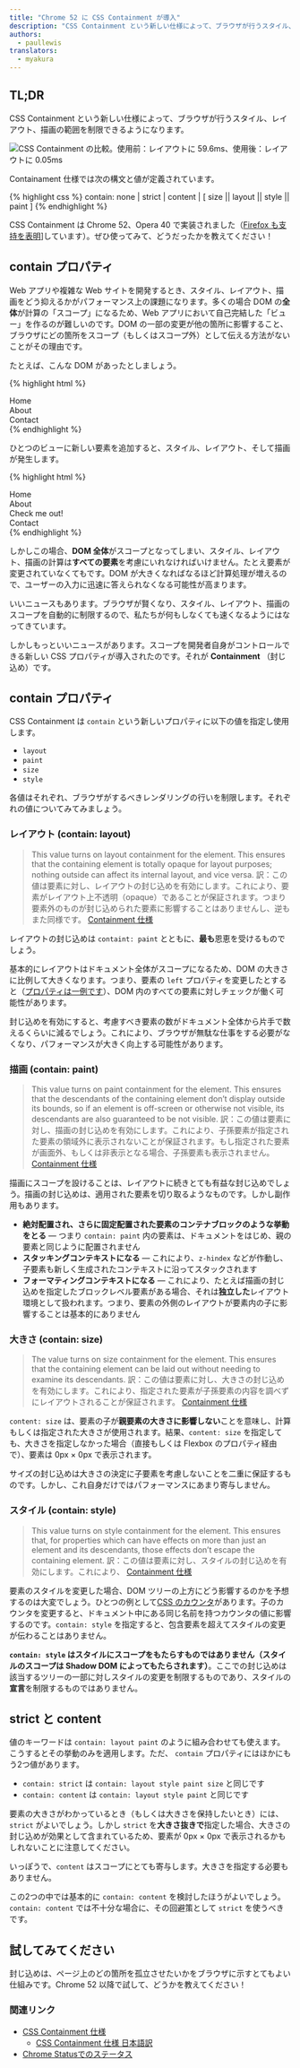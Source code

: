 ```yaml
---
title: "Chrome 52 に CSS Containment が導入"
description: "CSS Containment という新しい仕様によって、ブラウザが行うスタイル、レイアウト、描画の範囲を制限できるようになります。"
authors:
  - paullewis
translators:
  - myakura
---
```

<style>
img.screenshot {
  max-width: 100%;
}
</style>

## TL;DR

CSS Containment という新しい仕様によって、ブラウザが行うスタイル、レイアウト、描画の範囲を制限できるようになります。

<img class="screenshot" src="/web/updates/images/2016/06/containment.jpg" alt="CSS Containment の比較。使用前：レイアウトに 59.6ms、使用後：レイアウトに 0.05ms" />

Containament 仕様では次の構文と値が定義されています。

{% highlight css %}
contain: none | strict | content | [ size || layout || style || paint ]
{% endhighlight %}

CSS Containment は Chrome 52、Opera 40 で実装されました（[Firefox も支持を表明](https://www.chromestatus.com/features/6522186978295808)]しています）。ぜひ使ってみて、どうだったかを教えてください！

## contain プロパティ

Web アプリや複雑な Web サイトを開発するとき、スタイル、レイアウト、描画をどう抑えるかがパフォーマンス上の課題になります。多くの場合 DOM の**全体**が計算の「スコープ」になるため、Web アプリにおいて自己完結した「ビュー」を作るのが難しいのです。DOM の一部の変更が他の箇所に影響すること、ブラウザにどの箇所をスコープ（もしくはスコープ外）として伝える方法がないことがその理由です。

たとえば、こんな DOM があったとしましょう。

{% highlight html %}
<section class="view">
  Home
</section>

<section class="view">
  About
</section>

<section class="view">
  Contact
</section>
{% endhighlight %}

ひとつのビューに新しい要素を追加すると、スタイル、レイアウト、そして描画が発生します。

{% highlight html %}
<section class="view">
  Home
</section>

<section class="view">
  About
  <div class="newly-added-element">Check me out!</div>
</section>

<section class="view">
  Contact
</section>
{% endhighlight %}

しかしこの場合、**DOM 全体**がスコープとなってしまい、スタイル、レイアウト、描画の計算は**すべての要素**を考慮にいれなければいけません。たとえ要素が変更されていなくてもです。DOM が大きくなればなるほど計算処理が増えるので、ユーザーの入力に迅速に答えられなくなる可能性が高まります。

いいニュースもあります。ブラウザが賢くなり、スタイル、レイアウト、描画のスコープを自動的に制限するので、私たちが何もしなくても速くなるようにはなってきています。

しかしもっといいニュースがあります。スコープを開発者自身がコントロールできる新しい CSS プロパティが導入されたのです。それが **Containment** （封じ込め）です。

## contain プロパティ

CSS Containment は `contain` という新しいプロパティに以下の値を指定し使用します。

* `layout`
* `paint`
* `size`
* `style`

各値はそれぞれ、ブラウザがするべきレンダリングの行いを制限します。それぞれの値についてみてみましょう。

### レイアウト (contain: layout)

> This value turns on layout containment for the element. This ensures that the containing element is totally opaque for layout purposes; nothing outside can affect its internal layout, and vice versa.
> 訳：この値は要素に対し、レイアウトの封じ込めを有効にします。これにより、要素がレイアウト上不透明（opaque）であることが保証されます。つまり要素外のものが封じ込められた要素に影響することはありませんし、逆もまた同様です。
> [Containment 仕様](https://drafts.csswg.org/css-containment/#valdef-contain-layout)

レイアウトの封じ込めは `containt: paint` とともに、**最も**恩恵を受けるものでしょう。

基本的にレイアウトはドキュメント全体がスコープになるため、DOM の大きさに比例して大きくなります。つまり、要素の `left` プロパティを変更したとすると（[プロパティは一例です](https://csstriggers.com)）、DOM 内のすべての要素に対しチェックが働く可能性があります。

封じ込めを有効にすると、考慮すべき要素の数がドキュメント全体から片手で数えるくらいに減るでしょう。これにより、ブラウザが無駄な仕事をする必要がなくなり、パフォーマンスが大きく向上する可能性があります。

### 描画 (contain: paint)

> This value turns on paint containment for the element. This ensures that the descendants of the containing element don’t display outside its bounds, so if an element is off-screen or otherwise not visible, its descendants are also guaranteed to be not visible.
> 訳：この値は要素に対し、描画の封じ込めを有効にします。これにより、子孫要素が指定された要素の領域外に表示されないことが保証されます。もし指定された要素が画面外、もしくは非表示となる場合、子孫要素も表示されません。
> [Containment 仕様](https://drafts.csswg.org/css-containment/#valdef-contain-paint)

描画にスコープを設けることは、レイアウトに続きとても有益な封じ込めでしょう。描画の封じ込めは、適用された要素を切り取るようなものです。しかし副作用もあります。

* **絶対配置され、さらに固定配置された要素のコンテナブロックのような挙動をとる** ― つまり `contain: paint` 内の要素は、ドキュメントをはじめ、親の要素と同じように配置されません
* **スタッキングコンテキストになる** ― これにより、`z-hindex` などが作動し、子要素も新しく生成されたコンテキストに沿ってスタックされます
* **フォーマティングコンテキストになる** ― これにより、たとえば描画の封じ込めを指定したブロックレベル要素がある場合、それは**独立した**レイアウト環境として扱われます。つまり、要素の外側のレイアウトが要素内の子に影響することは基本的にありません

### 大きさ (contain: size)

> The value turns on size containment for the element. This ensures that the containing element can be laid out without needing to examine its descendants.
> 訳：この値は要素に対し、大きさの封じ込めを有効にします。これにより、指定された要素が子孫要素の内容を調べずにレイアウトされることが保証されます。
> [Containment 仕様](https://drafts.csswg.org/css-containment/#valdef-contain-size)

`content: size` は、要素の子が**親要素の大きさに影響しない**ことを意味し、計算もしくは指定された大きさが使用されます。結果、`content: size` を指定しても、大きさを指定しなかった場合（直接もしくは Flexbox のプロパティ経由で）、要素は 0px × 0px で表示されます。

サイズの封じ込めは大きさの決定に子要素を考慮しないことを二重に保証するものです。しかし、これ自身だけではパフォーマンスにあまり寄与しません。

### スタイル (contain: style)

> This value turns on style containment for the element. This ensures that, for properties which can have effects on more than just an element and its descendants, those effects don’t escape the containing element.
> 訳：この値は要素に対し、スタイルの封じ込めを有効にします。これにより、
> [Containment 仕様](https://drafts.csswg.org/css-containment/#valdef-contain-style)

要素のスタイルを変更した場合、DOM ツリーの上方にどう影響するのかを予想するのは大変でしょう。ひとつの例として[CSS のカウンタ](https://developer.mozilla.org/docs/Web/CSS/CSS_Lists_and_Counters/Using_CSS_counters)があります。子のカウンタを変更すると、ドキュメント中にある同じ名前を持つカウンタの値に影響するのです。`contain: style` を指定すると、包含要素を超えてスタイルの変更が伝わることはありません。

**`contain: style` はスタイルにスコープをもたらすものではありません（スタイルのスコープは Shadow DOM によってもたらされます）**。ここでの封じ込めは該当するツリーの一部に対しスタイルの変更を制限するものであり、スタイルの**宣言**を制限するものではありません。

## strict と content

値のキーワードは `contain: layout paint` のように組み合わせても使えます。こうするとその挙動のみを適用します。ただ、 `contain` プロパティにはほかにもう2つ値があります。

* `contain: strict` は `contain: layout style paint size` と同じです
* `contain: content` は `contain: layout style paint` と同じです

要素の大きさがわかっているとき（もしくは大きさを保持したいとき）には、`strict` がよいでしょう。しかし `strict` を**大きさ抜きで**指定した場合、大きさの封じ込めが効果として含まれているため、要素が 0px × 0px で表示されるかもしれないことに注意してください。

いっぽうで、`content` はスコープにとても寄与します。大きさを指定する必要もありません。

この2つの中では基本的に `contain: content` を検討したほうがよいでしょう。`contain: content` では不十分な場合に、その回避策として `strict` を使うべきです。

## 試してみてください

封じ込めは、ページ上のどの箇所を孤立させたいかをブラウザに示すとてもよい仕組みです。Chrome 52 以降で試して、どうかを教えてください！

### 関連リンク

* [CSS Containment 仕様](https://drafts.csswg.org/css-containment/)
  * [CSS Containment 仕様 日本語訳](http://triple-underscore.github.io/css-containment-ja.html)
* [Chrome Statusでのステータス](https://www.chromestatus.com/features/6522186978295808)
